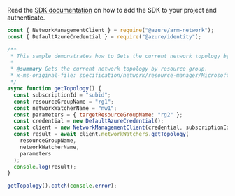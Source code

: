 Read the [SDK documentation](https://github.com/Azure/azure-sdk-for-js/blob/%40azure%2Farm-network_28.0.0/sdk/network/arm-network/README.md) on how to add the SDK to your project and authenticate.

```javascript
const { NetworkManagementClient } = require("@azure/arm-network");
const { DefaultAzureCredential } = require("@azure/identity");

/**
 * This sample demonstrates how to Gets the current network topology by resource group.
 *
 * @summary Gets the current network topology by resource group.
 * x-ms-original-file: specification/network/resource-manager/Microsoft.Network/stable/2021-08-01/examples/NetworkWatcherTopologyGet.json
 */
async function getTopology() {
  const subscriptionId = "subid";
  const resourceGroupName = "rg1";
  const networkWatcherName = "nw1";
  const parameters = { targetResourceGroupName: "rg2" };
  const credential = new DefaultAzureCredential();
  const client = new NetworkManagementClient(credential, subscriptionId);
  const result = await client.networkWatchers.getTopology(
    resourceGroupName,
    networkWatcherName,
    parameters
  );
  console.log(result);
}

getTopology().catch(console.error);
```
